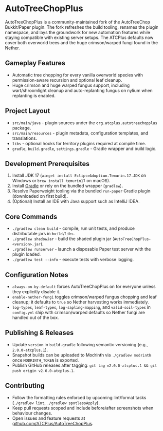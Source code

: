 ﻿# AutoTreeChopPlus

AutoTreeChopPlus is a community-maintained fork of the AutoTreeChop Bukkit/Paper plugin. The fork refreshes the build tooling, renames the plugin namespace, and lays the groundwork for new automation features while staying compatible with existing server setups. The ATCPlus defaults now cover both overworld trees and the huge crimson/warped fungi found in the Nether.

## Gameplay Features
- Automatic tree chopping for every vanilla overworld species with permission-aware recursion and optional leaf cleanup.
- Huge crimson and huge warped fungus support, including wart/shroomlight cleanup and auto-replanting fungus on nylium when replanting is enabled.

## Project Layout
- `src/main/java` - plugin sources under the `org.atcplus.autotreechopplus` package.
- `src/main/resources` - plugin metadata, configuration templates, and translations.
- `libs` - optional hooks for territory plugins required at compile time.
- `gradle`, `build.gradle`, `settings.gradle` - Gradle wrapper and build logic.

## Development Prerequisites
1. Install JDK 17 (`winget install EclipseAdoptium.Temurin.17.JDK` on Windows or `brew install temurin17` on macOS).
2. Install [Gradle](https://gradle.org/install/) or rely on the bundled wrapper (`gradlew`).
3. Resolve Paperweight tooling via the bundled `run-paper` Gradle plugin (downloaded on first build).
4. (Optional) Install an IDE with Java support such as IntelliJ IDEA.

## Core Commands
- `./gradlew clean build` - compile, run unit tests, and produce distributable jars in `build/libs`.
- `./gradlew shadowJar` - build the shaded plugin jar (`AutoTreeChopPlus-<version>.jar`).
- `./gradlew runServer` - launch a disposable Paper test server with the plugin loaded.
- `./gradlew test --info` - execute tests with verbose logging.

## Configuration Notes
- `always-on-by-default` forces AutoTreeChopPlus on for everyone unless they explicitly disable it.
- `enable-nether-fungi` toggles crimson/warped fungus chopping and leaf cleanup; it defaults to `true` so Nether harvesting works immediately.
- `log-types`, `leaf-types`, `log-sapling-mapping`, and `valid-soil-types` in `config.yml` ship with crimson/warped defaults so Nether fungi are handled out of the box.

## Publishing & Releases
- Update `version` in `build.gradle` following semantic versioning (e.g., `2.0.0-atcplus.1`).
- Snapshot builds can be uploaded to Modrinth via `./gradlew modrinth` once `MODRINTH_TOKEN` is exported.
- Publish GitHub releases after tagging: `git tag v2.0.0-atcplus.1 && git push origin v2.0.0-atcplus.1`.

## Contributing
- Follow the formatting rules enforced by upcoming lint/format tasks (`./gradlew lint`, `./gradlew spotlessApply`).
- Keep pull requests scoped and include before/after screenshots when behaviour changes.
- Open issues and feature requests at [github.com/ATCPlus/AutoTreeChopPlus](https://github.com/ATCPlus/AutoTreeChopPlus/issues).


